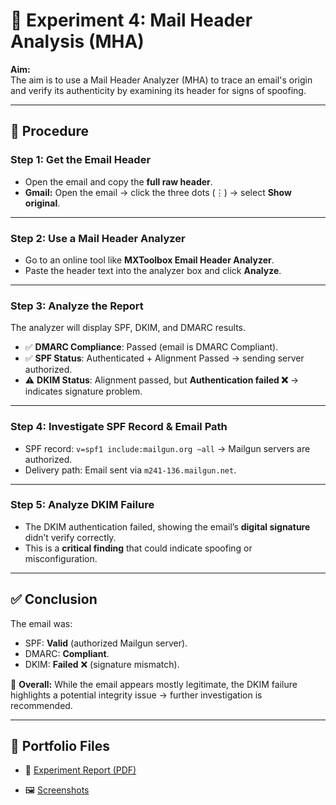 # 📧 Experiment 4: Mail Header Analysis (MHA)

**Aim:**  
The aim is to use a Mail Header Analyzer (MHA) to trace an email's origin and verify its authenticity by examining its header for signs of spoofing.

---

## 📝 Procedure

### Step 1: Get the Email Header
- Open the email and copy the **full raw header**.  
- **Gmail:** Open the email → click the three dots (⋮) → select **Show original**.  



---

### Step 2: Use a Mail Header Analyzer
- Go to an online tool like **MXToolbox Email Header Analyzer**.  
- Paste the header text into the analyzer box and click **Analyze**.  



---

### Step 3: Analyze the Report
The analyzer will display SPF, DKIM, and DMARC results.  

- ✅ **DMARC Compliance**: Passed (email is DMARC Compliant).  
- ✅ **SPF Status**: Authenticated + Alignment Passed → sending server authorized.  
- ⚠️ **DKIM Status**: Alignment passed, but **Authentication failed ❌** → indicates signature problem.  



---

### Step 4: Investigate SPF Record & Email Path
- SPF record: `v=spf1 include:mailgun.org ~all` → Mailgun servers are authorized.  
- Delivery path: Email sent via `m241-136.mailgun.net`.  



---

### Step 5: Analyze DKIM Failure
- The DKIM authentication failed, showing the email’s **digital signature** didn’t verify correctly.  
- This is a **critical finding** that could indicate spoofing or misconfiguration.  


---

## ✅ Conclusion
The email was:
- SPF: **Valid** (authorized Mailgun server).  
- DMARC: **Compliant**.  
- DKIM: **Failed** ❌ (signature mismatch).  

🔎 **Overall:** While the email appears mostly legitimate, the DKIM failure highlights a potential integrity issue → further investigation is recommended.  

---

## 📂 Portfolio Files
- 📄 [Experiment Report (PDF)](Ex.No.4-MHA.pdf)  

- 🖼️ [Screenshots](screenshots/)  
